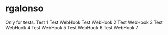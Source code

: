 # rgalonso
Only for tests.
Test 1
Test WebHook
Test WebHook 2
Test WebHook 3
Test WebHook 4
Test WebHook 5
Test WebHook 6
Test WebHook 7

